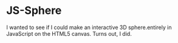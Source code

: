 JS-Sphere
=========

I wanted to see if I could make an interactive 3D sphere.entirely in JavaScript on the HTML5 canvas. Turns out, I did.